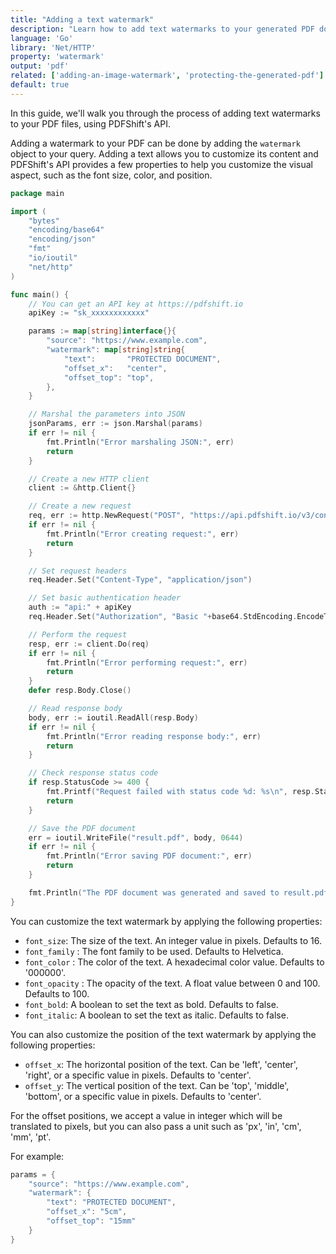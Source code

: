 ```yaml
---
title: "Adding a text watermark"
description: "Learn how to add text watermarks to your generated PDF document using Go and the Net/HTTP library. With this guide, you'll be able to add watermarks on top of your generated PDFs easily with a quick request to PDFShift's API."
language: 'Go'
library: 'Net/HTTP'
property: 'watermark'
output: 'pdf'
related: ['adding-an-image-watermark', 'protecting-the-generated-pdf']
default: true
---
```


In this guide, we'll walk you through the process of adding text watermarks to your PDF files, using PDFShift's API.

Adding a watermark to your PDF can be done by adding the `watermark` object to your query. Adding a text allows you to customize its content and PDFShift's API provides a few properties to help you customize the visual aspect, such as the font size, color, and position.

```go
package main

import (
	"bytes"
	"encoding/base64"
	"encoding/json"
	"fmt"
	"io/ioutil"
	"net/http"
)

func main() {
	// You can get an API key at https://pdfshift.io
	apiKey := "sk_xxxxxxxxxxxx"

	params := map[string]interface{}{
		"source": "https://www.example.com",
		"watermark": map[string]string{
			"text":       "PROTECTED DOCUMENT",
			"offset_x":   "center",
			"offset_top": "top",
		},
	}

	// Marshal the parameters into JSON
	jsonParams, err := json.Marshal(params)
	if err != nil {
		fmt.Println("Error marshaling JSON:", err)
		return
	}

	// Create a new HTTP client
	client := &http.Client{}

	// Create a new request
	req, err := http.NewRequest("POST", "https://api.pdfshift.io/v3/convert/pdf", bytes.NewBuffer(jsonParams))
	if err != nil {
		fmt.Println("Error creating request:", err)
		return
	}

	// Set request headers
	req.Header.Set("Content-Type", "application/json")

	// Set basic authentication header
	auth := "api:" + apiKey
	req.Header.Set("Authorization", "Basic "+base64.StdEncoding.EncodeToString([]byte(auth)))

	// Perform the request
	resp, err := client.Do(req)
	if err != nil {
		fmt.Println("Error performing request:", err)
		return
	}
	defer resp.Body.Close()

	// Read response body
	body, err := ioutil.ReadAll(resp.Body)
	if err != nil {
		fmt.Println("Error reading response body:", err)
		return
	}

	// Check response status code
	if resp.StatusCode >= 400 {
		fmt.Printf("Request failed with status code %d: %s\n", resp.StatusCode, string(body))
		return
	}

	// Save the PDF document
	err = ioutil.WriteFile("result.pdf", body, 0644)
	if err != nil {
		fmt.Println("Error saving PDF document:", err)
		return
	}

	fmt.Println("The PDF document was generated and saved to result.pdf")
}
```

You can customize the text watermark by applying the following properties:

 * `font_size`: The size of the text. An integer value in pixels. Defaults to 16.
 * `font_family` : The font family to be used. Defaults to Helvetica.
 * `font_color` : The color of the text. A hexadecimal color value. Defaults to '000000'.
 * `font_opacity` : The opacity of the text. A float value between 0 and 100. Defaults to 100.
 * `font_bold`: A boolean to set the text as bold. Defaults to false.
 * `font_italic`: A boolean to set the text as italic. Defaults to false.

You can also customize the position of the text watermark by applying the following properties:

 * `offset_x`: The horizontal position of the text. Can be 'left', 'center', 'right', or a specific value in pixels. Defaults to 'center'.
 * `offset_y`: The vertical position of the text. Can be 'top', 'middle', 'bottom', or a specific value in pixels. Defaults to 'center'.

For the offset positions, we accept a value in integer which will be translated to pixels, but you can also pass a unit such as 'px', 'in', 'cm', 'mm', 'pt'.

For example:

```go
params = {
    "source": "https://www.example.com",
    "watermark": {
        "text": "PROTECTED DOCUMENT",
        "offset_x": "5cm",
        "offset_top": "15mm"
    }
}
```

